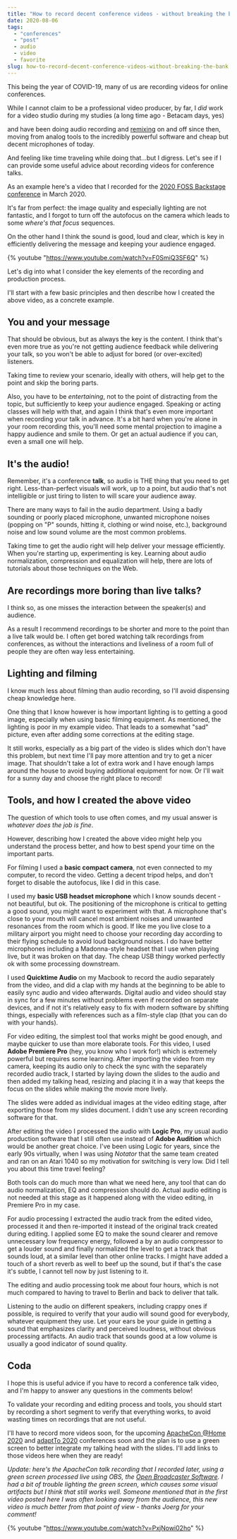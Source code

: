 ```yaml
---
title: "How to record decent conference videos - without breaking the bank!"
date: 2020-08-06
tags: 
  - "conferences"
  - "post"
  - audio
  - video
  - favorite
slug: how-to-record-decent-conference-videos-without-breaking-the-bank
---
```


This being the year of COVID-19, many of us are recording videos for online conferences.

While I cannot claim to be a professional video producer, by far, I _did_ work for a video studio during my studies (a long time ago - Betacam days, yes) 

<!-- excerpt -->

and have been doing audio recording and [remixing](https://metapop.com/bertrand-delacretaz) on and off since then, moving from analog tools to the incredibly powerful software and cheap but decent microphones of today.

And feeling like time traveling while doing that...but I digress. Let's see if I can provide some useful advice about recording videos for conference talks.

As an example here's a video that I recorded for the [2020 FOSS Backstage conference](https://20.foss-backstage.de/session/how-convince-your-left-brain-or-manager-follow-open-source-path-your-right-brain-desires) in March 2020.

It's far from perfect: the image quality and especially lighting are not fantastic, and I forgot to turn off the autofocus on the camera which leads to some _where's that focus_ sequences.

On the other hand I think the sound is good, loud and clear, which is key in efficiently delivering the message and keeping your audience engaged.

{% youtube "https://www.youtube.com/watch?v=F0SmiQ3SF6Q" %}

Let's dig into what I consider the key elements of the recording and production process.

I'll start with a few basic principles and then describe how I created the above video, as a concrete example.

## You and your message

That should be obvious, but as always the key is the content. I think that's even more true as you're not getting audience feedback while delivering your talk, so you won't be able to adjust for bored (or over-excited) listeners.

Taking time to review your scenario, ideally with others, will help get to the point and skip the boring parts.

Also, you have to be _entertaining_, not to the point of distracting from the topic, but sufficiently to keep your audience engaged. Speaking or acting classes will help with that, and again I think that's even more important when recording your talk in advance. It's a bit hard when you're alone in your room recording this, you'll need some mental projection to imagine a happy audience and smile to them. Or get an actual audience if you can, even a small one will help.

## It's the audio!

Remember, it's a conference **talk**, so audio is THE thing that you need to get right. Less-than-perfect visuals will work, up to a point, but audio that's not intelligible or just tiring to listen to will scare your audience away.

There are many ways to fail in the audio department. Using a badly sounding or poorly placed microphone, unwanted microphone noises (popping on "P" sounds, hitting it, clothing or wind noise, etc.), background noise and low sound volume are the most common problems.

Taking time to get the audio right will help deliver your message efficiently. When you're starting up, experimenting is key. Learning about audio normalization, compression and equalization will help, there are lots of tutorials about those techniques on the Web.

## Are recordings more boring than live talks?

I think so, as one misses the interaction between the speaker(s) and audience.

As a result I recommend recordings to be shorter and more to the point than a live talk would be. I often get bored watching talk recordings from conferences, as without the interactions and liveliness of a room full of people they are often way less entertaining.

## Lighting and filming

I know much less about filming than audio recording, so I'll avoid dispensing cheap knowledge here.

One thing that I know however is how important lighting is to getting a good image, especially when using basic filming equipment. As mentioned, the lighting is poor in my example video. That leads to a somewhat "sad" picture, even after adding some corrections at the editing stage.

It still works, especially as a big part of the video is slides which don't have this problem, but next time I'll pay more attention and try to get a nicer image. That shouldn't take a lot of extra work and I have enough lamps around the house to avoid buying additional equipment for now. Or I'll wait for a sunny day and choose the right place to record!

## Tools, and how I created the above video

The question of which tools to use often comes, and my usual answer is _whatever does the job is fine_.

However, describing how I created the above video might help you understand the process better, and how to best spend your time on the important parts.

For filming I used a **basic compact camera**, not even connected to my computer, to record the video. Getting a decent tripod helps, and don't forget to disable the autofocus, like I did in this case.

I used my **basic USB headset microphone** which I know sounds decent - not beautiful, but ok. The positioning of the microphone is critical to getting a good sound, you might want to experiment with that. A microphone that's close to your mouth will cancel most ambient noises and unwanted resonances from the room which is good. If like me you live close to a military airport you might need to choose your recording day according to their flying schedule to avoid loud background noises. I do have better microphones including a Madonna-style headset that I use when playing live, but it was broken on that day. The cheap USB thingy worked perfectly ok with some processing downstream.

I used **Quicktime Audio** on my Macbook to record the audio separately from the video, and did a clap with my hands at the beginning to be able to easily sync audio and video afterwards. Digital audio and video should stay in sync for a few minutes without problems even if recorded on separate devices, and if not it's relatively easy to fix with modern software by shifting things, especially with references such as a film-style clap (that you can do with your hands).

For video editing, the simplest tool that works might be good enough, and maybe quicker to use than more elaborate tools. For this video, I used **Adobe Premiere Pro** (hey, you know who I work for!) which is extremely powerful but requires some learning. After importing the video from my camera, keeping its audio only to check the sync with the separately recorded audio track, I started by laying down the slides to the audio and then added my talking head, resizing and placing it in a way that keeps the focus on the slides while making the movie more lively.

The slides were added as individual images at the video editing stage, after exporting those from my slides document. I didn't use any screen recording software for that.

After editing the video I processed the audio with **Logic Pro**, my usual audio production software that I still often use instead of **Adobe Audition** which would be another great choice. I've been using Logic for years, since the early 90s virtually, when I was using _Notator_ that the same team created and ran on an Atari 1040 so my motivation for switching is very low. Did I tell you about this time travel feeling?

Both tools can do much more than what we need here, any tool that can do audio normalization, EQ and compression should do. Actual audio editing is not needed at this stage as it happened along with the video editing, in Premiere Pro in my case.

For audio processing I extracted the audio track from the edited video, processed it and then re-imported it instead of the original track created during editing. I applied some EQ to make the sound clearer and remove unnecessary low frequency energy, followed a by an audio compressor to get a louder sound and finally normalized the level to get a track that sounds loud, at a similar level than other online tracks. I might have added a touch of a short reverb as well to beef up the sound, but if that's the case it's subtle, I cannot tell now by just listening to it.

The editing and audio processing took me about four hours, which is not much compared to having to travel to Berlin and back to deliver that talk.

Listening to the audio on different speakers, including crappy ones if possible, is required to verify that your audio will sound good for everybody, whatever equipment they use. Let your ears be your guide in getting a sound that emphasizes clarity and perceived loudness, without obvious processing artifacts. An audio track that sounds good at a low volume is usually a good indicator of sound quality.

## Coda

I hope this is useful advice if you have to record a conference talk video, and I'm happy to answer any questions in the comments below!

To validate your recording and editing process and tools, you should start by recording a short segment to verify that everything works, to avoid wasting times on recordings that are not useful.

I'll have to record more videos soon, for the upcoming [ApacheCon @Home 2020](https://www.apachecon.com/acna2020/) and [adaptTo 2020](https://adapt.to/) conferences soon and the plan is to use a green screen to better integrate my talking head with the slides. I'll add links to those videos here when they are ready!

_Update: here's the ApacheCon talk recording that I recorded later, using a green screen processed live using OBS, the [Open Broadcaster Software](https://obsproject.com). I had a bit of trouble lighting the green screen, which causes some visual artifacts but I think that still works well. Someone mentioned that in the first video posted here I was often looking away from the audience, this new video is much better from that point of view - thanks Joerg for your comment!_

{% youtube "https://www.youtube.com/watch?v=PxjNowi02ho" %}
